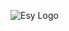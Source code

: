 ![Esy Logo]([https://www.esy.com/images/esy-brand-bg.webp](https://www.canva.com/design/DAGIm4u2A0M/6ZT0ixtgPBalNceSnCGcwA/view?utm_content=DAGIm4u2A0M&utm_campaign=designshare&utm_medium=link&utm_source=editor))
